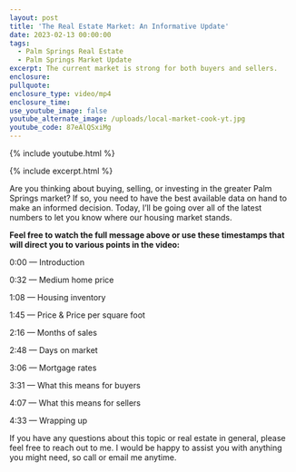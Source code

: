```yaml
---
layout: post
title: 'The Real Estate Market: An Informative Update'
date: 2023-02-13 00:00:00
tags:
  - Palm Springs Real Estate
  - Palm Springs Market Update
excerpt: The current market is strong for both buyers and sellers.
enclosure:
pullquote:
enclosure_type: video/mp4
enclosure_time:
use_youtube_image: false
youtube_alternate_image: /uploads/local-market-cook-yt.jpg
youtube_code: 87eAlQSxiMg
---
```

{% include youtube.html %}

{% include excerpt.html %}

Are you thinking about buying, selling, or investing in the greater Palm Springs market? If so, you need to have the best available data on hand to make an informed decision. Today, I’ll be going over all of the latest numbers to let you know where our housing market stands.

**Feel free to watch the full message above or use these timestamps that will direct you to various points in the video:**

0:00 — Introduction

0:32 — Medium home price

1:08 — Housing inventory

1:45 — Price & Price per square foot

2:16 — Months of sales

2:48 — Days on market

3:06 — Mortgage rates

3:31 — What this means for buyers

4:07 — What this means for sellers

4:33 — Wrapping up

If you have any questions about this topic or real estate in general, please feel free to reach out to me. I would be happy to assist you with anything you might need, so call or email me anytime.